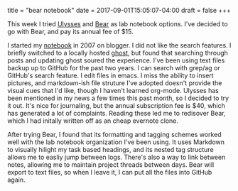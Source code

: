 title = "bear notebook"
date = 2017-09-01T15:05:07-04:00
draft = false
+++

This week I tried [Ulysses](https://ulyssesapp.com)
and [Bear](http://www.bear-writer.com) as lab notebook options. I've decided to
go with Bear, and pay its annual fee of $15.

I started my [notebook](samesense.blogspot.com/) in 2007 on blogger. I did not
like the search features. I briefly switched to a locally
hosted [ghost](https://ghost.org), but found that searching through posts and
updating ghost soured the experience. I've been using text files backup up to
GitHub for the past two years. I can search with grep/ag or GitHub's search
feature. I edit files in emacs. I miss the ability to insert pictures, and
markdown-ish file struture I've adopted doesn't provide the visual cues that I'd
like, though I haven't learned org-mode. Ulysses has been mentioned in my news a
few times this past month, so I decided to try it out. It's nice for journaling,
but the annual subscription fee is $40, which has generated a lot of complaints.
Reading these led me to redisover Bear, which I had initally written off as an
cheap evernote clone.

After trying Bear, I found that its formatting and tagging schemes worked well
with the lab notebook organization I've been using. It uses Markdown to visually
hilight my task based headings, and its nested tag structure allows me to easliy
jump between logs. There's also a way to link between notes, allowing me to
maintain project threads between days. Bear will export to text files, so when I
leave it, I can put all the files into GitHub again.

